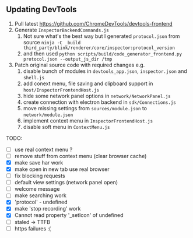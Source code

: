 ## Updating DevTools

1. Pull latest https://github.com/ChromeDevTools/devtools-frontend
1. Generate `InspectorBackendCommands.js`
    1. Not sure what's the best way but I generated `protocol.json` from source `ninja -C _build third_party/blink/renderer/core/inspector:protocol_version`
    1. and then used `python scripts/build/code_generator_frontend.py protocol.json --output_js_dir /tmp`
1. Patch original source code with required changes e.g.
    1. disable bunch of modules in `devtools_app.json`, `inspector.json` and `shell.js`
    1. add conext menu, file saving and clipboard support in `host/InspectorFrontendHost.js`
    1. hide some network panel options in `network/NetworkPanel.js`
    1. create connection with electron backend in `sdk/Connections.js`
    1. move missing settings from `sources/module.json` to `network/module.json` 
    1. implement context menu in `InspectorFrontendHost.js`
    1. disable soft menu in `ContextMenu.js`

TODO:
- [ ] use real context menu ?
- [ ] remove stuff from context menu (clear browser cache)
- [x] make save har work
- [x] make open in new tab use real browser
- [ ] fix blocking requests
- [ ] default view settings (network panel open)
- [ ] welcome message
- [ ] make searching work
- [x] 'protocol' - undefined
- [x] make 'stop recording' work
- [x] Cannot read property '_setIcon' of undefined
- [ ] staled -> TTFB
- [ ] https failures :(
